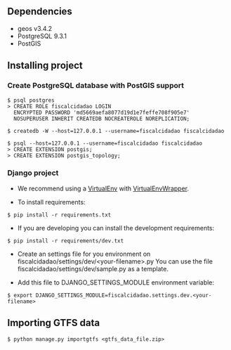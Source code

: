 ## Dependencies

* geos v3.4.2
* PostgreSQL 9.3.1
* PostGIS


## Installing project

### Create PostgreSQL database with PostGIS support
```
$ psql postgres
> CREATE ROLE fiscalcidadao LOGIN
  ENCRYPTED PASSWORD 'md5669aefa8077d19d1e7feffe708f905e7'
  NOSUPERUSER INHERIT CREATEDB NOCREATEROLE NOREPLICATION;
  
$ createdb -W --host=127.0.0.1 --username=fiscalcidadao fiscalcidadao

$ psql --host=127.0.0.1 --username=fiscalcidadao fiscalcidadao
> CREATE EXTENSION postgis;
> CREATE EXTENSION postgis_topology;
```

### Django project

- We recommend using a [VirtualEnv](http://www.virtualenv.org/en/latest/) with
  [VirtualEnvWrapper](http://virtualenvwrapper.readthedocs.org/en/latest/).

- To install requirements:

```
$ pip install -r requirements.txt
```

- If you are developing you can install the development requirements:

```
$ pip install -r requirements/dev.txt
```

- Create an settings file for you environment on fiscalcidadao/settings/dev/\<your-filename\>.py
  You can use the file fiscalcidadao/settings/dev/sample.py as a template.

- Add this file to DJANGO_SETTINGS_MODULE environment variable:

```
$ export DJANGO_SETTINGS_MODULE=fiscalcidadao.settings.dev.<your-filename>
```

## Importing GTFS data

```
$ python manage.py importgtfs <gtfs_data_file.zip> 
```
